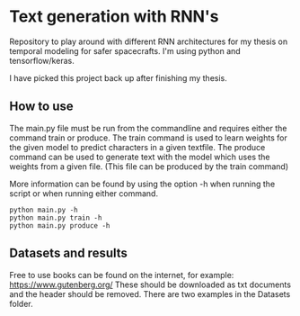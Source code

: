 # Text generation with RNN's
Repository to play around with different RNN architectures for my thesis on temporal modeling for safer spacecrafts. I'm using python and tensorflow/keras.

I have picked this project back up after finishing my thesis.

## How to use
The main.py file must be run from the commandline and requires either the command train or produce. The train command is used to learn weights for the given model to predict characters in a given textfile. The produce command can be used to generate text with the model which uses the weights from a given file. (This file can be produced by the train command)

More information can be found by using the option -h when running the script or when running either command.
```
python main.py -h
python main.py train -h
python main.py produce -h
```

## Datasets and results
Free to use books can be found on the internet, for example: https://www.gutenberg.org/
These should be downloaded as txt documents and the header should be removed. There are two examples in the Datasets folder.
